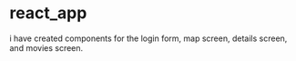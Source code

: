 # react_app
i have created components for the login form, map screen, details screen, and movies screen.
